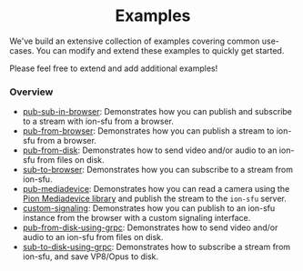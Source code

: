 <h1 align="center">
  Examples
</h1>

We've build an extensive collection of examples covering common use-cases. You can modify and extend these examples to quickly get started.

Please feel free to extend and add additional examples!

### Overview
* [pub-sub-in-browser](pub-sub-in-browser): Demonstrates how you can publish and subscribe to a stream with ion-sfu from a browser.
* [pub-from-browser](pub-from-browser): Demonstrates how you can publish a stream to ion-sfu from a browser.
* [pub-from-disk](pub-from-disk): Demonstrates how to send video and/or audio to an ion-sfu from files on disk.
* [sub-to-browser](sub-to-browser): Demonstrates how you can subscribe to a stream from ion-sfu.
* [pub-mediadevice](pub-mediadevice): Demonstrates how you can read a camera using the [Pion Mediadevice library](https://github.com/carrotsong/mediadevices) and publish the stream to the `ion-sfu` server.
* [custom-signaling](custom-signaling): Demonstrates how you can publish to an ion-sfu instance from the browser with a custom signaling interface.
* [pub-from-disk-using-grpc](pub-from-disk-using-grpc): Demonstrates how to send video and/or audio to an ion-sfu from files on disk.
* [sub-to-disk-using-grpc](sub-to-disk-using-grpc): Demonstrates how to subscribe a stream from ion-sfu, and save VP8/Opus to disk.
